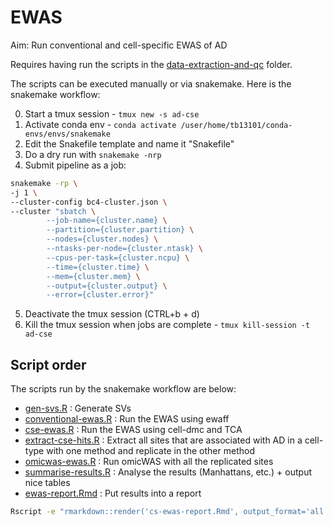 # EWAS

Aim: Run conventional and cell-specific EWAS of AD

Requires having run the scripts in the [data-extraction-and-qc](../[data-extraction-and-qc]) folder.

The scripts can be executed manually or via snakemake. Here is the snakemake workflow:

0. Start a tmux session - `tmux new -s ad-cse`
1. Activate conda env - `conda activate /user/home/tb13101/conda-envs/envs/snakemake`
2. Edit the Snakefile template and name it "Snakefile"
3. Do a dry run with `snakemake -nrp`
4. Submit pipeline as a job:

``` bash
snakemake -rp \
-j 1 \
--cluster-config bc4-cluster.json \
--cluster "sbatch \
        --job-name={cluster.name} \
        --partition={cluster.partition} \
        --nodes={cluster.nodes} \
        --ntasks-per-node={cluster.ntask} \
        --cpus-per-task={cluster.ncpu} \
        --time={cluster.time} \
        --mem={cluster.mem} \
        --output={cluster.output} \
        --error={cluster.error}"
```

5. Deactivate the tmux session (CTRL+b + d)
6. Kill the tmux session when jobs are complete - `tmux kill-session -t ad-cse`

## Script order

The scripts run by the snakemake workflow are below:

* [gen-svs.R](scripts/gen-svs.R) : Generate SVs 
* [conventional-ewas.R](scripts/conventional-ewas.R) : Run the EWAS using ewaff
* [cse-ewas.R](scripts/cse-ewas.R) : Run the EWAS using cell-dmc and TCA
* [extract-cse-hits.R](scripts/extract-cse-hits.R) : Extract all sites that are associated with AD in a cell-type with one method and replicate in the other method
* [omicwas-ewas.R](scripts/omicwas-ewas.R) : Run omicWAS with all the replicated sites
* [summarise-results.R](scripts/summarise-results.R) : Analyse the results (Manhattans, etc.) + output nice tables 
* [ewas-report.Rmd](report/ewas-report.Rmd) : Put results into a report

``` bash
Rscript -e "rmarkdown::render('cs-ewas-report.Rmd', output_format='all', params = list(man = 'celldmc-tca-manhattans.png', qq = 'celldmc-tca-qqs.png', summ = 'summary-of-results.RData', workflow = 'cell-spec-workflow.drawio.png'))"
````